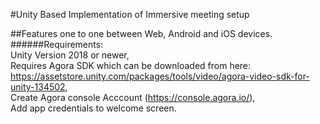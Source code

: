 #Unity Based Implementation of Immersive meeting setup

##Features one to one between Web, Android and iOS devices. </br>
######Requirements: <br />
Unity Version 2018 or newer, <br />
Requires Agora SDK which can be downloaded from here: https://assetstore.unity.com/packages/tools/video/agora-video-sdk-for-unity-134502, <br />
Create Agora console Acccount (https://console.agora.io/), <br/>Add app credentials to welcome screen.
